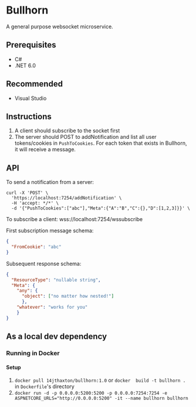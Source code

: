 # Bullhorn
A general purpose websocket microservice.

## Prerequisites
* C#
* .NET 6.0

## Recommended
* Visual Studio

## Instructions
1. A client should subscribe to the socket first
1. The server should POST to addNotification and list all user tokens/cookies in `PushToCookies`. For each token that exists in Bullhorn, it will receive a message.

## API
To send a notification from a server:
```
curl -X 'POST' \
  'https://localhost:7254/addNotification' \
  -H 'accept: */*' \
  -d '{"PushToCookies":["abc"],"Meta":{"A":"B","C":{},"D":[1,2,3]}}' \
```

To subscribe a client:
wss://localhost:7254/wssubscribe

First subscription message schema:
```json
{
  "FromCookie": "abc"
}
```

Subsequent response schema:
```json
{
  "ResourceType": "nullable string",
  "Meta": {
    "any": {
      "object": ["no matter how nested!"]
      }, 
    "whatever": "works for you"
    }
}
```

## As a local dev dependency
### Running in Docker

#### Setup
1. `docker pull 14jthaxton/bullhorn:1.0` or `docker  build -t bullhorn .` in `Dockerfile`'s directory
1. `docker run -d -p 0.0.0.0:5200:5200 -p 0.0.0.0:7254:7254 -e ASPNETCORE_URLS="http://0.0.0.0:5200" -it --name bullhorn bullhorn`


